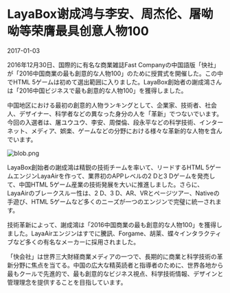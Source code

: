 # LayaBox谢成鸿与李安、周杰伦、屠呦呦等荣膺最具创意人物100

2017-01-03

2016年12月30日、国際的に有名な商業雑誌Fast Companyの中国語版「快社」が「2016中国商業の最も創意的な人物100」のために授賞式を開催した。この中でHTML 5ゲームは初めて選出範囲に入りました。LayaBox創始者の謝成鴻さんは「2016中国ビジネスで最も創意的な人物100」を獲得しました。

中国地区における最初の創意的人物ランキングとして、企業家、技術者、社会人、デザイナー、科学者などの異なった身分の人を「革新」でつないでいます。今回の入選者は、屠ユウユウ、李安、周傑倫、段永平などの科学技術、インターネット、メディア、娯楽、ゲームなどの分野における様々な革新的な人物を含んでいます。

![blob.png](http://www.layabox.com/uploadfile/image/20170103/1483446970966035.png)

LayaBox創始者の謝成鴻は精鋭の技術チームを率いて、リードするHTML 5ゲームエンジンLayaAirを作って、業界初のAPPレベルの2 Dと3 Dゲームを発売して、中国HTML 5ゲーム産業の技術発展を大いに推進しました。さらに、LayaAirのブレークスルー性は、2 D、3 D、AR、VRとページツアー、Nativeの手遊び、HTML 5ゲームなど多くのニーズが一つのエンジンで完璧に統一されます。

技術革新によって、謝成鴻は「2016中国商業の最も創意的な人物100」を獲得しました。LayaAirエンジンはすでに騰訊、Forgame、胡莱、蝶々インタラクティブなど多くの有名なメーカーに採用されました。

「快会社」は世界三大財経商業メディアの一つで、長期的に商業と科学技術の革新分野に焦点を当てる。中国の広大な精英読者と指導者のために、世界各地から最もクールで先進的で、最も創意的なビジネス視点、科学技術情報、デザインと管理理念を提供することを目指しています。